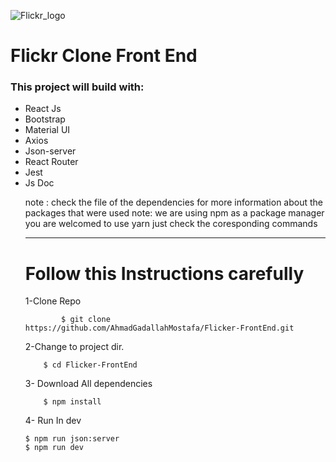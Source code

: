![Flickr_logo](https://user-images.githubusercontent.com/62334815/120797019-cdb70c80-c53b-11eb-98e7-5a74e3ee91aa.png)
                                                     <h1>Flickr Clone Front End</h1>
                                                     
                                                     
 <h3>This project will build with:</h3>
 <ul>
 <li>React Js
 <li>Bootstrap
  <li>Material UI
 <li> Axios
  <li>Json-server
  <li>React Router
  <li>Jest
  <li>Js Doc
    
note : check the file of the dependencies for more information about the packages that were used
note: we are using npm as a package manager you are welcomed to use yarn just check the coresponding commands
    
---
# Follow this Instructions carefully      
1-Clone Repo
```
        $ git clone https://github.com/AhmadGadallahMostafa/Flicker-FrontEnd.git
```
2-Change to project dir.
```
    $ cd Flicker-FrontEnd
```
3- Download All dependencies
```
    $ npm install
```
4- Run In dev 
```
$ npm run json:server
$ npm run dev
```
